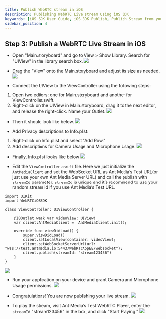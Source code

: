 ```yaml
---
title: Publish WebRTC stream in iOS
description: Publishing WebRTC Live stream Using iOS SDK 
keywords: [iOS SDK User Guide, iOS SDK Publish, Publish Stream from your iPhone, Ant Media Server Documentation, Ant Media Server Tutorials]
sidebar_position: 4
---
```


## Step 3: Publish a WebRTC Live Stream in iOS
- Open "Main.storyboard" and go to View > Show Library. Search for "UIView" in the library search box.
![](@site/static/img/ios-SDK/UI-view.png)

- Drag the "View" onto the Main.storyboard and adjust its size as needed.
![](@site/static/img/ios-SDK/view-size.png)

- Connect the UIView to the ViewController using the following steps:
1. Open two editors: one for Main.storyboard and another for ViewController.swift.
2. Right-click on the UIView in Main.storyboard, drag it to the next editor, and release the right-click. Name your Outlet.
![](@site/static/img/ios-SDK/view-controller.png)

- Then it should look like below.
![](@site/static/img/ios-SDK/view-final.png)

- Add Privacy descriptions to Info.plist:
1. Right-click on Info.plist and select "Add Row."
2. Add descriptions for Camera Usage and Microphone Usage.
![](@site/static/img/ios-SDK/privacy.png)

- Finally, Info.plist looks like below
![](@site/static/img/ios-SDK/info-list.png)

- Edit the `ViewController.swift` file. Here we just initialize the `AntMediaClient` and set the WebSocket URL as Ant Media’s Test URL(or just use your own Ant Media Server URL) and call the publish with `streamId` parameter.
`streamId` is unique and it’s recommend to use your random stream id if you use Ant Media’s Test URL.
```
import UIKit
import WebRTCiOSSDK

class ViewController: UIViewController {

    @IBOutlet weak var videoView: UIView!
    var client:AntMediaClient =  AntMediaClient.init();
    
    override func viewDidLoad() {
        super.viewDidLoad()
        client.setLocalView(container: videoView);
        client.setWebSocketServerUrl(url: "wss://test.antmedia.io:5443/WebRTCAppEE/websocket");
        client.publish(streamId: "stream123456")
    }
}
```
![](@site/static/img/ios-SDK/ui-kit.png)

- Run your application on your device and grant Camera and Microphone Usage permissions.
![](@site/static/img/ios-SDK/mobile-premissions.png)

- Congratulations! You are now publishing your live stream.
![](@site/static/img/ios-SDK/publish.png)

- To play the stream, visit Ant Media's Test WebRTC Player, enter the `streamId` "stream123456" in the box, and click "Start Playing."
![](@site/static/img/ios-SDK/play.png)
